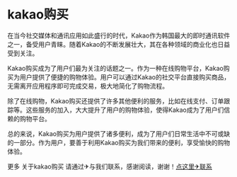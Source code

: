 # kakao购买

在当今社交媒体和通讯应用如此盛行的时代，Kakao作为韩国最大的即时通讯软件之一，备受用户青睐。随着Kakao的不断发展壮大，其在各种领域的商业化也日益受到关注。

Kakao购买成为了用户们最为关注的话题之一。作为一种在线购物平台，Kakao购买为用户提供了便捷的购物体验。用户可以通过Kakao的社交平台直接购买商品，无需离开应用程序即可完成交易，极大地简化了购物流程。

除了在线购物，Kakao购买还提供了许多其他便利的服务，比如在线支付、订单跟踪等。这些服务的加入，大大提升了用户的购物体验，使得Kakao成为了用户们信赖的购物平台。

总的来说，Kakao购买为用户提供了诸多便利，成为了用户们日常生活中不可或缺的一部分。作为用户，要善于利用Kakao购买为我们带来的便利，享受愉快的购物体验。

更多 关于kakao购买 请通过✈与我们联系，感谢阅读，谢谢！[点这里✈联系](https://w.k02.cc)